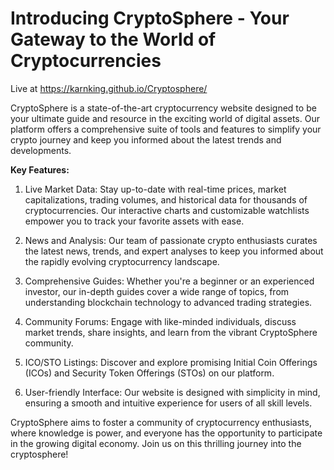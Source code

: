 # **Introducing CryptoSphere - Your Gateway to the World of Cryptocurrencies**
Live at https://karnking.github.io/Cryptosphere/

CryptoSphere is a state-of-the-art cryptocurrency website designed to be your ultimate guide and resource in the exciting world of digital assets. Our platform offers a comprehensive suite of tools and features to simplify your crypto journey and keep you informed about the latest trends and developments.

**Key Features:**

1. Live Market Data: Stay up-to-date with real-time prices, market capitalizations, trading volumes, and historical data for thousands of cryptocurrencies. Our interactive charts and customizable watchlists empower you to track your favorite assets with ease.

2. News and Analysis: Our team of passionate crypto enthusiasts curates the latest news, trends, and expert analyses to keep you informed about the rapidly evolving cryptocurrency landscape.

3. Comprehensive Guides: Whether you're a beginner or an experienced investor, our in-depth guides cover a wide range of topics, from understanding blockchain technology to advanced trading strategies.

4. Community Forums: Engage with like-minded individuals, discuss market trends, share insights, and learn from the vibrant CryptoSphere community.

5. ICO/STO Listings: Discover and explore promising Initial Coin Offerings (ICOs) and Security Token Offerings (STOs) on our platform.

6. User-friendly Interface: Our website is designed with simplicity in mind, ensuring a smooth and intuitive experience for users of all skill levels.

CryptoSphere aims to foster a community of cryptocurrency enthusiasts, where knowledge is power, and everyone has the opportunity to participate in the growing digital economy. Join us on this thrilling journey into the cryptosphere!
